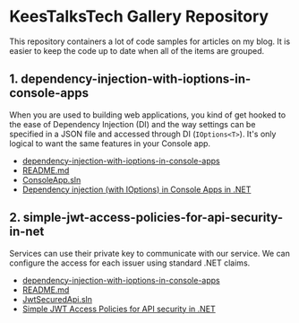 # KeesTalksTech Gallery Repository

This repository containers a lot of code samples for articles on my blog.
It is easier to keep the code up to date when all of the items are grouped.

## 1. dependency-injection-with-ioptions-in-console-apps

When you are used to building web applications, you kind of get hooked to the 
ease of Dependency Injection (DI) and the way settings can be specified in a 
JSON file and accessed through DI (``IOptions<T>``). It's only logical to 
want the same features in your Console app.

- <a href="1.dependency-injection-with-ioptions-in-console-apps">dependency-injection-with-ioptions-in-console-apps</a>
- <a href="1.dependency-injection-with-ioptions-in-console-apps/README.md">README.md</a>
- <a href="1.dependency-injection-with-ioptions-in-console-apps/ConsoleApp.sln">ConsoleApp.sln</a>
- <a href="https://keestalkstech.com/2018/04/dependency-injection-with-ioptions-in-console-apps-in-dotnet/">Dependency injection (with IOptions) in Console Apps in .NET</a>


## 2. simple-jwt-access-policies-for-api-security-in-net

Services can use their private key to communicate with our service.
We can configure the access for each issuer using standard .NET claims.

- <a href="2.simple-jwt-access-policies-for-api-security-in-net">dependency-injection-with-ioptions-in-console-apps</a>
- <a href="2.simple-jwt-access-policies-for-api-security-in-net/README.md">README.md</a>
- <a href="2.simple-jwt-access-policies-for-api-security-in-net/JwtSecuredApi.sln">JwtSecuredApi.sln</a>
- <a href="https://keestalkstech.com/2024/11/simple-jwt-access-policies-for-api-security-in-net/">Simple JWT Access Policies for API security in .NET</a>

